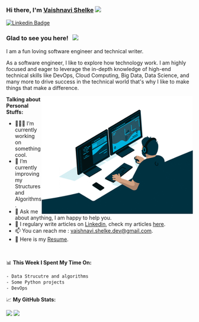 ### Hi there, I'm <a href="https://www.linkedin.com/in/vaishnavi-shelke/" target="_blank">Vaishnavi Shelke</a> <img src="https://media.giphy.com/media/hvRJCLFzcasrR4ia7z/giphy.gif" width="25px">

[![Linkedin Badge](https://img.shields.io/badge/-LinkedIn-0e76a8?style=flat-square&logo=Linkedin&logoColor=white)](https://www.linkedin.com/in/vaishnavi-shelke/)

### Glad to see you here! &nbsp; ![](https://visitor-badge.glitch.me/badge?page_id=VaishnaviShelke.VaishnaviShelke)

I am a fun loving software engineer and technical writer.

As a software engineer, I like to explore how technology work. I am highly focused and eager to leverage the in-depth knowledge of high-end technical skills like DevOps, Cloud Computing, Big Data, Data Science, and many more to drive success in the technical world that's why I like to make things that make a difference.

<img align="right" alt="GIF" src="./image/coding.gif?raw=true" width="408" height="318" />


**Talking about Personal Stuffs:**

- 👨🏻‍💻 I’m currently working on something cool.
- 🚀 I’m currently improving my Structures and Algorithms.
- 💬 Ask me about anything, I am happy to help you.
- 📝 I regulary write articles on [Linkedin](https://www.linkedin.com/in/vaishnavi-shelke/), check my articles [here](https://www.linkedin.com/in/vaishnavi-shelke/).
- 📫 You can reach me : [vaishnavi.shelke.dev@gmail.com](mailto:vaishnavi.shelke.dev@gmail.com).
- 📝 Here is my [Resume](https://drive.google.com/).

</br>

📊 **This Week I Spent My Time On:**

```text
- Data Strucutre and algorithms
- Some Python projects
- DevOps
```


📈 **My GitHub Stats:**

<p>
  <img height="180em" src="https://github-readme-stats.vercel.app/api?username=VaishnaviShelke&show_icons=true&hide_border=true&&count_private=true&include_all_commits=true" />
  <img height="180em" src="https://github-readme-stats.vercel.app/api/top-langs/?username=VaishnaviShelke&exclude_repo=KNN-Image-Classification&show_icons=true&hide_border=true&layout=compact&langs_count=8"/>
</p>
